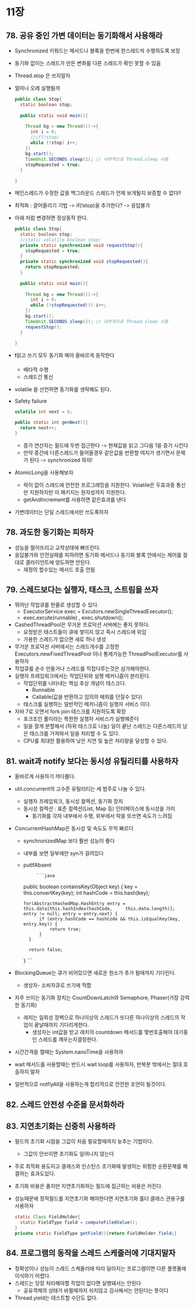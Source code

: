 # 11장

## 78. 공유 중인 가변 데이터는 동기화해서 사용해라

- Synchronized 키워드는 메서드나 블록을 한번에 한스레드씩 수행하도록 보장

- 동기화 없이는 스레드가 만든 변화를 다른 스레드가 확인 못할 수 있음

- Thread.stop 은 쓰지말자

- 얼마나 오래 실행될까

  ```java
  public class Stop{
    static boolean stop;
    
    public static void main(){
  		
      Thread bg = new Thread(()->{
        int i = 0;
        //if(!stop)
        while (!stop) i++;
      })
      bg.start();
      TimeUnit.SECONDS.sleep(1); // 내부적으로 Thread.sleep 사용
      stopRequested = true;
    }
    
  }
  ```

- 메인스레드가 수정한 값을 백그라운드 스레드가 언제 보게될지 보증할 수 없다!!

- 최적화 : 끌어올리기 기법 -> if(!stop)을 추가한다? -> 응답불가

- 아래 처럼 변경하면 정상동작 한다.

  ```java
  public class Stop{
    static boolean stop;
    //static volatile boolean stop;
    private static synchronized void requestStop(){
      stopRequested = true;
    }
    private static synchronized void stopRequested(){
      return stopRequested;
    }
    
    public static void main(){
  		
      Thread bg = new Thread(()->{
        int i = 0;
        while (!stopRequested()) i++;
      })
      bg.start();
      TimeUnit.SECONDS.sleep(1); // 내부적으로 Thread.sleep 사용
      requestStop();
    }
    
  }
  ```

- ❗️읽고 쓰기 모두 동기화 해야 올바르게 동작한다

  - 배타적 수행
  - 스레드간 통신

- volatile 을 선언하면 동기화를 생략해도 된다.

- Safety failure

  ```java
  volatile int next = 0;
  
  public static int genNext(){
    return next++;
  }
  ```

  - 증가 연산자는 필드에 두번 접근한다 -> 현재값을 읽고 그다음 1을 증가 시킨다
  - 만약 중간에 다른스레드가 들어올경우 같은값을 반환할 여지가 생기면서 문제가 된다 -> synchronized 하자!

- AtomicLong을 사용해보자

  - 락이 없이 스레드에 안전한 프로그래밍을 지원한다. Volatile은 두효과중 통신만 지원하지만 이 패키지는 원자성까지 지원한다.
  - getAndIncrement를 사용하면 같은효과를 낸다

- 가변데이터는 단일 스레드에서만 쓰도록하자

## 78. 과도한 동기화는 피하자

- 성능을 떨어뜨리고  교착상태에 빠뜨린다.
- 응답불가와 안전실패를 피하려면 동기화 메서드나 동기화 블록 안에서는 제어를 절대로 클라이언트에 양도하면 안된다.
  - 재정의 할수있는 메서드 호출 안됨



## 79. 스레드보다는 실행자, 태스크, 스트림을 쓰자

- 뛰어난 작업큐를 한줄로 생성할 수 있다.
  - ExecutorService exec = Excutors.newSingleThreadExecutor();
  - exec.excute(runnable) , exec.shutdown();
- CashedThreadPool은 무거운 프로덕션 서버에는 좋지 못하다. 
  - 요청받은 태스트들이 큐에 쌓이지 않고 즉시 스레드에 위임
  - 가용한 스레드가 없으면 새로 하나 생성
- 무거운 프로덕션 서버에서는 스레드개수를 고정한 Executors.newFixedThreadPool 이나 통제가능한 ThreadPoolExecutor를 사용하자
- 작업큐를 손수 만들거나 스레드를 직접다루는것은 삼가해야한다.
- 실행자 프레임워크에서는 작업단위와 실행 메커니즘이 분리된다.
  - 작업단위를 나타내는 핵심 추상 개념이 태스크다.
    - Runnable
    - Callable(값을 반환하고 임의의 예외를 던질수 있다)
  - 태스크를 실행하는 일반적인 메커니즘이 실행자 서비스 이다.
- 자바 7로 오면서 fork join 테스크를 지원하도록 확장
  - 포크조인 풀이라는 특한한 실행자 서비스가 실행해준다
  - 일을 잘게 분할해서 (하위 태스크로 나눔) 일이 끝난 스레드는 다른스레드의 남은 태스크를 가져와서 일을 처리할 수 도 있다.
  - CPU를 최대한 활용하여 낮은 지연 및 높은 처리량을 달성할 수 있다.

## 81. wait과 notify 보다는 동시성 유틸리티를 사용하자

- 올바르게 사용하기 까다롭다.

- util.concurrent의 고수준 유틸리티는 세 범주로 나눌 수 있다.

  - 실행자 프레임워크, 동시성 컬렉션, 동기화 장치 
  - 동시성 컬렉션 : 표준 컬렉션(List, Map 등) 인터페이스에 동시성을 가미
    - 동기화를 각자 내부에서 수행, 외부에서 락을 또쓰면 속도가 느려짐

- ConcurrentHashMap은 동시성 및 속도도 무척 빠르다

  - synchronizedMap 보다 훨씬 성능이 좋다
  - 내부를 보면 일부에만 syn가 걸려있다
  - putIfAbsent

             ```java
    public boolean containsKey(Object key) {
          key = this.convertKey(key);
          int hashCode = this.hash(key);
  
        for(AbstractHashedMap.HashEntry entry = this.data[this.hashIndex(hashCode,     this.data.length)]; entry != null; entry = entry.next) {
              if (entry.hashCode == hashCode && this.isEqualKey(key, entry.key)) {
                  return true;
              }
          }
  
          return false;
      }
             ```

  

- BlockingQueue는 큐가 비어있으면 새로운 원소가 추가 될때까지 기다린다.

  - 생상자- 소비자큐로 쓰기에 적합

- 자주 쓰이는 동기화 장치는 CountDownLatch와 Semaphore, Phaser(가장 강력한 동기화)

  - 래치는 일회성 장벽으로 하나이상의 스레드가 또다른 하나이상의 스레드의 작업이 끝날때까지 기다리게한다.
    - 생성자는 int값을 받고 래치의 countdown 메서드를 몇번호출해야 대기중인 스레드를 깨우는지결정한다.

-  시간간격을 잴때는 System.nanoTime을 사용하자

- wait 메서드를 사용할때는 반드시 wait loop를 사용하자, 반복분 밖에서는 절대 호출하지 말자

- 일반적으로 notfiyAll을 사용하는게 합리적으로 안전한 조언이 될것이다.



## 82. 스레드 안전성 수준을 문서화하라



## 83. 지연초기화는 신중히 사용하라

- 필드의 초기화 시점을 그값이 처음 필요할때까지 늦추는 기법이다.

  - 그값이 안쓰이면 초기화도 일어나지 않는다

- 주로 최적화 용도이고 클래스와 인스턴스 초기화때 발생하는 위험한 순환문제를 해결하는 효과도있다.

- 초기화 비용은 줄지만 지연초기화하는 필드에 접근하는 비용은 커진다.

- 성능때문에 정적필드를 지연초기화 해야한다면 지연초기화 홀더 클래스 관용구를 사용하자

  ```java
  static Class FieldHolder{
    static FieldType field = computeFiledValue();
  }
  private static FieldType getField(){return FieldHolder.field;}
  ```



## 84. 프로그램의 동작을 스레드 스케줄러에 기대지말자

- 정확성이나 성능이 스레드 스케줄러에 따라 달라지는 프로그램이면 다른 플랫폼에 이식하기 어렵다.
- 스레드는 당장 처리해야할 작업이 없다면 실행돼서는 안된다
  - 공유객체의 상태가 바뀔때까지 쉬지않고 검사해서는 안된다는 뜻이다
- Thread.yield는 테스트할 수단도 없다.

